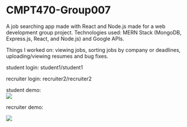 # CMPT470-Group007

A job searching app made with React and Node.js made for a web development group project.
Technologies used: MERN Stack (MongoDB, Express.js, React, and Node.js) and Google APIs.

Things I worked on: viewing jobs, sorting jobs by company or deadlines, uploading/viewing resumes and bug fixes.  

student login: student1/student1
  
recruiter login: recruiter2/recruiter2

student demo:  
![](student-demo.gif)

recruiter demo:  

![](recruiter-demo.gif)
